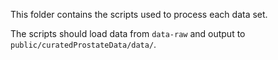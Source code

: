 This folder contains the scripts used to process each data set.

The scripts should load data from `data-raw` and output to `public/curatedProstateData/data/`.